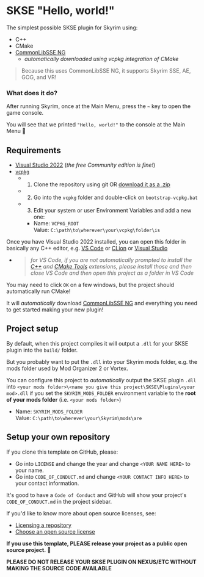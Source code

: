# SKSE "Hello, world!"

The simplest possible SKSE plugin for Skyrim using:

- C++
- CMake
- [CommonLibSSE NG](https://github.com/CharmedBaryon/CommonLibSSE-NG)
  - _automatically downloaded using vcpkg integration of CMake_

> Because this uses CommonLibSSE NG, it supports Skyrim SSE, AE, GOG, and VR!

### What does it do?

After running Skyrim, once at the Main Menu, press the `~` key to open the game console.

You will see that we printed `"Hello, world!"` to the console at the Main Menu 🐉

## Requirements

- [Visual Studio 2022](https://visualstudio.microsoft.com/) (_the free Community edition is fine!_)
- [`vcpkg`](https://github.com/microsoft/vcpkg)
  - 1. Clone the repository using git OR [download it as a .zip](https://github.com/microsoft/vcpkg/archive/refs/heads/master.zip)
  - 2. Go into the `vcpkg` folder and double-click on `bootstrap-vcpkg.bat`
  - 3. Edit your system or user Environment Variables and add a new one:
    - Name: `VCPKG_ROOT`  
      Value: `C:\path\to\wherever\your\vcpkg\folder\is`

Once you have Visual Studio 2022 installed, you can open this folder in basically any C++ editor, e.g. [VS Code](https://code.visualstudio.com/) or [CLion](https://www.jetbrains.com/clion/) or [Visual Studio](https://visualstudio.microsoft.com/)
- > _for VS Code, if you are not automatically prompted to install the [C++](https://marketplace.visualstudio.com/items?itemName=ms-vscode.cpptools) and [CMake Tools](https://marketplace.visualstudio.com/items?itemName=ms-vscode.cmake-tools) extensions, please install those and then close VS Code and then open this project as a folder in VS Code_

You may need to click `OK` on a few windows, but the project should automatically run CMake!

It will _automatically_ download [CommonLibSSE NG](https://github.com/CharmedBaryon/CommonLibSSE-NG) and everything you need to get started making your new plugin!

## Project setup

By default, when this project compiles it will output a `.dll` for your SKSE plugin into the `build/` folder.

But you probably want to put the `.dll` into your Skyrim mods folder, e.g. the mods folder used by Mod Organizer 2 or Vortex.

You can configure this project to _automatically_ output the SKSE plugin `.dll` into `<your mods folder>\<name you give this project\SKSE\Plugins\<your mod>.dll` if you set the `SKYRIM_MODS_FOLDER` environment variable to the **root of your mods folder** (i.e. `<your mods folder>`)

  - Name: `SKYRIM_MODS_FOLDER`  
    Value: `C:\path\to\wherever\your\Skyrim\mods\are`

## Setup your own repository

If you clone this template on GitHub, please:

- Go into `LICENSE` and change the year and change `<YOUR NAME HERE>` to your name.
- Go into `CODE_OF_CONDUCT.md` and change `<YOUR CONTACT INFO HERE>` to your contact information.

It's good to have a `Code of Conduct` and GitHub will show your project's `CODE_OF_CONDUCT.md` in the project sidebar.

If you'd like to know more about open source licenses, see:
- [Licensing a repository](https://docs.github.com/en/repositories/managing-your-repositorys-settings-and-features/customizing-your-repository/licensing-a-repository)
- [Choose an open source license](https://choosealicense.com/)

**If you use this template, PLEASE release your project as a public open source project.** 💖

**PLEASE DO NOT RELEASE YOUR SKSE PLUGIN ON NEXUS/ETC WITHOUT MAKING THE SOURCE CODE AVAILABLE**
